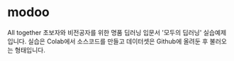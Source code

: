 # modoo
All together 
초보자와 비전공자를 위한 명품 딥러닝 입문서 '모두의 딥러닝' 실습예제입니다.
실습은 Colab에서 소스코드를 만들고 데이터셋은 Github에 올려둔 후 불러오는 형태입니다.
